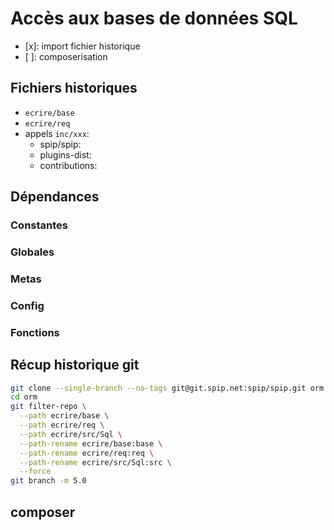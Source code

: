 # Accès aux bases de données SQL

- [x]: import fichier historique
- [ ]: composerisation

## Fichiers historiques

- `ecrire/base`
- `ecrire/req`
- appels `inc/xxx`:
  - spip/spip:
  - plugins-dist:
  - contributions:

## Dépendances

### Constantes

### Globales

### Metas

### Config

### Fonctions

## Récup historique git

```bash
git clone --single-branch --no-tags git@git.spip.net:spip/spip.git orm
cd orm
git filter-repo \
  --path ecrire/base \
  --path ecrire/req \
  --path ecrire/src/Sql \
  --path-rename ecrire/base:base \
  --path-rename ecrire/req:req \
  --path-rename ecrire/src/Sql:src \
  --force
git branch -m 5.0
```

## composer
